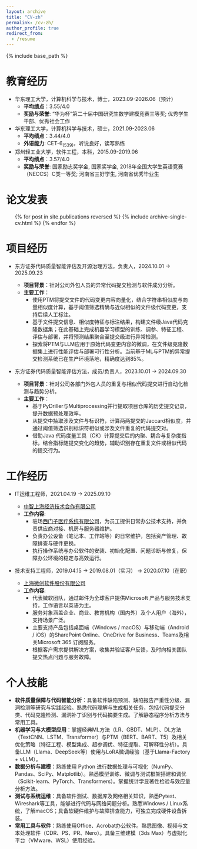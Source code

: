 ```yaml
---
layout: archive
title: "CV-zh"
permalink: /cv-zh/
author_profile: true
redirect_from:
  - /resume
---
```


{% include base_path %}

教育经历
======
* 华东理工大学，计算机科学与技术，博士，2023.09-2026.06（预计）
  * <strong>平均绩点</strong>：3.55/4.0
  * <strong>奖励与荣誉</strong>: “华为杯”第二十届中国研究生数学建模竞赛三等奖; 优秀学生干部、优秀社会工作
* 华东理工大学，计算机科学与技术，硕士，2021.09-2023.06
  * <strong>平均绩点</strong>：3.44/4.0
  * <strong>外语能力</strong>: CET-6<sub>(539)</sub>，听说良好，读写熟练 
* 郑州轻工业大学，软件工程，本科，2015.09-2019.06
  * <strong>平均绩点</strong>：3.57/4.0
  * <strong>奖励与荣誉</strong>: 国家励志奖学金, 国家奖学金, 2018年全国大学生英语竞赛（NECCS）C类一等奖; 河南省三好学生, 河南省优秀毕业生

论文发表
======
  <ul>{% for post in site.publications reversed %}
    {% include archive-single-cv.html %}
  {% endfor %}</ul>
  

项目经历
======
* 东方证券代码质量智能评估及开源治理方法，负责人，2024.10.01 -> 2025.09.23
  * <strong>项目背景</strong>：针对公司外包人员的异常代码提交检测与软件成分分析。
  * <strong>主要工作</strong>：
    * 使用PTM将提交文件的代码变更内容向量化，结合字符串相似度与向量相似度计算，基于阈值筛选精确与近似相似的文件级代码变更，支持后续人工标注。
    * 基于文件提交信息、相似度特征与标注结果，构建文件级Java代码克隆数据集；在此基础上完成机器学习模型的训练、调参、特征工程、评估与部署，并将预测结果聚合至提交级进行异常检测。
    * 探索将PTM与LLM应用于原始代码变更内容的微调，在文件级克隆数据集上进行性能评估与部署可行性分析。当前基于ML与PTM的异常提交检测系统已在生产环境落地，精确度达到85%。

* 东方证券代码质量智能评估方法，成员/负责人，2023.10.01 -> 2024.09.30
  * <strong>项目背景</strong>：针对公司各部门外包人员的重复与相似代码提交进行自动化检测与趋势分析。
  * <strong>主要工作</strong>：
    * 基于PyDriller与Multiprocessing并行提取项目仓库的历史提交记录，提升数据预处理效率。
    * 从提交中抽取涉及文件与标识符，计算两两提交的Jaccard相似度，并通过阈值筛选识别标识符相似或涉及文件重复的代码提交对。
    * 借助Java 代码度量工具（CK）计算提交后的内聚、耦合与复杂度指标，结合指标随提交变化的趋势，辅助识别存在重复文件或相似代码的提交行为。

工作经历
======
* IT运维工程师，2021.04.19 -> 2025.09.10
  * [中智上海经济技术合作有限公司](https://www.ciicsh.com/ciicsh/zjzz281/zzsh/index.html)
  * <strong>工作内容</strong>: 
    * 驻场[西门子医疗系统有限公司](https://www.siemens-healthineers.cn/)，为员工提供日常办公技术支持，并负责供应商对接、机房与服务器维护。
    * 负责办公设备（笔记本、工作站等）的日常维护，包括资产管理、故障排查与硬件更换。
    * 执行操作系统与办公软件的安装、初始化配置、问题诊断与修复，保障办公环境的稳定与高效运行。

* 技术支持工程师，2019.04.15 -> 2019.08.01（实习） -> 2020.07.10（在职）
  * [上海微创软件股份有限公司](https://www.wicresoft.com/aboutUs.html)
  * <strong>工作内容</strong>: 
    * 代表微软团队，通过邮件为全球客户提供Microsoft 产品与服务技术支持，工作语言以英语为主。
    * 服务对象涵盖企业、商业、教育机构（国内外）及个人用户（海外），支持场景广泛。
    * 主要支持产品包括桌面端（Windows / macOS）与移动端（Android / iOS）的SharePoint Online、OneDrive for Business、Teams及相关Microsoft 365 订阅服务。
    * 根据客户需求提供解决方案，收集并验证客户反馈，及时向相关团队提交热点问题与服务故障。

  
个人技能
======
* <strong>软件质量保障与代码智能分析</strong>：具备软件缺陷预测、缺陷报告严重性分级、漏洞检测等研究与实践经验。熟悉代码理解与生成相关任务，包括代码提交分类、代码克隆检测、漏洞补丁识别与代码摘要生成。了解静态程序分析方法与常用工具。
* <strong>机器学习与大模型应用</strong>：掌握经典ML方法（LR、GBDT、MLP）、DL方法（TextCNN、LSTM、Transformer）与PTM（BERT、BART、T5）及相关优化策略（特征工程、模型集成、超参调优、特征提取、可解释性分析）。具备LLM（Llama、DeepSeek等）使用与LoRA微调经验（基于Llama-Factory + vLLM）。
* <strong>数据分析与建模</strong>：熟练使用 Python 进行数据处理与可视化（NumPy、Pandas、SciPy、Matplotlib）。熟悉模型训练、微调与测试框架搭建和调优（Scikit-learn、PyTorch、Transformers）。掌握统计学显著性检验与效应量分析方法。
* <strong>测试与系统运维</strong>：具备软件测试、数据库及网络相关知识，熟悉Pytest、Wireshark等工具，能够进行代码与网络问题分析。熟悉Windows / Linux系统，了解macOS；具备软硬件维护与故障排查能力，可独立完成硬件设备拆装。
* <strong>常用工具与软件</strong>：熟练使用Office、Acrobat办公软件。熟悉图像、视频与文本处理软件（CDR、PS、PR、Nero）。具备三维建模（3ds Max）与虚拟化平台（VMware、WSL）使用经验。


